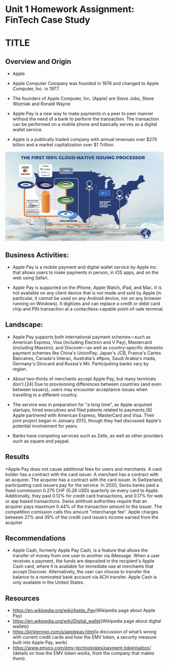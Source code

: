 # Unit 1 Homework Assignment: FinTech Case Study


# TITLE

## Overview and Origin

* Apple

* Apple Computer Company was founded in 1976 and changed to Apple Computer, Inc. in 1977.

* The founders of Apple Computer, Inc. (Apple) are Steve Jobs, Steve Wozniak and Ronald Wayne

* Apple Pay is a new way to make payments in a peer to peer manner without the need of a bank to perform the transaction. The transaction can be performed on a mobile phone and basically serves as a digital wallet service.

* Apple is a publically traded company with annual revenues over $270 billion and a market capitalization over $1 Trillion.

![](Qolo_CloudNative.png)

## Business Activities:

* Apple Pay is a mobile payment and digital wallet service by Apple Inc. that allows users to make payments in person, in iOS apps, and on the web using Safari. 

* Apple Pay is supported on the iPhone, Apple Watch, iPad, and Mac. It is not available on any client device that is not made and sold by Apple (in particular, it cannot be used on any Android device, nor on any browser running on Windows). It digitizes and can replace a credit or debit card chip and PIN transaction at a contactless-capable point-of-sale terminal.

## Landscape:

* Apple Pay supports both international payment schemes—such as American Express, Visa (including Electron and V Pay), Mastercard (including Maestro), and Discover—as well as country-specific domestic payment schemes like China's UnionPay, Japan's JCB, France's Cartes Bancaires, Canada's Interac, Australia's eftpos, Saudi Arabia's mada, Germany's Girocard and Russia's Mir. Participating banks vary by region.
* About two-thirds of merchants accept Apple Pay, but many terminals don't.[24] Due to provisioning differences between countries (and even between issuers), users may encounter acceptance issues when travelling to a different country. 

* The service was in preparation for "a long time", as Apple acquired startups, hired executives and filed patents related to payments.[6] Apple partnered with American Express, MasterCard and Visa. Their joint project began in January 2013, though they had discussed Apple's potential involvement for years.

* Banks have competing services such as Zelle, as well as other providers such as square and paypal.

## Results

*Apple Pay does not cause additional fees for users and merchants. A card holder has a contract with the card issuer. A merchant has a contract with an acquirer. The acquirer has a contract with the card issuer. In Switzerland, participating card issuers pay for the service. In 2020, Swiss banks paid a fixed commission 0.275 CHF (0.26 USD) quarterly on every card to Apple. Additionally, they paid 0.12% for credit card transactions, and 0.17% for web or app based transactions. Swiss antitrust authorities require that an acquirer pays maximum 0.44% of the transaction amount to the issuer. The competition comission calls this amount "interchange fee". Apple charges between 27% and 39% of the credit card issuers income earned from the acquirer

## Recommendations

* Apple Cash, formerly Apple Pay Cash, is a feature that allows the transfer of money from one user to another via iMessage. When a user receives a payment, the funds are deposited in the recipient's Apple Cash card, where it is available for immediate use at merchants that accept Discover. Alternatively, the user can choose to transfer the balance to a nominated bank account via ACH transfer. Apple Cash is only available in the United States.

## Resources

* https://en.wikipedia.org/wiki/Apple_Pay ​(Wikipedia page about Apple Pay)
* https://en.wikipedia.org/wiki/Digital_wallet​ ​(Wikipedia page about digital wallets)
* https://kirklennon.com/a/applepay.html ​(a discussion of what’s wrong with current credit cards and how the EMV token, a security measure built into Apple Pay, work)
* https://www.emvco.com/emv-technologies/payment-tokenisation/​ ​(details on how the EMV token works, from the company that makes them).


